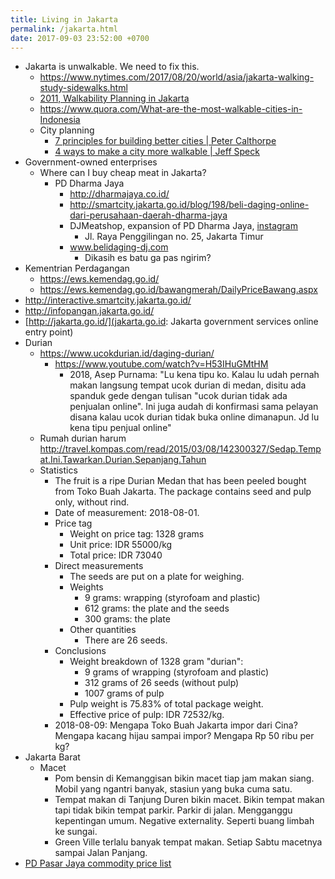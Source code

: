 ```yaml
---
title: Living in Jakarta
permalink: /jakarta.html
date: 2017-09-03 23:52:00 +0700
---
```


- Jakarta is unwalkable.
We need to fix this.
    - https://www.nytimes.com/2017/08/20/world/asia/jakarta-walking-study-sidewalks.html
    - [2011, Walkability Planning in Jakarta](https://escholarship.org/uc/item/05p5r596)
    - https://www.quora.com/What-are-the-most-walkable-cities-in-Indonesia
    - City planning
        - [7 principles for building better cities | Peter Calthorpe](https://www.youtube.com/watch?v=IFjD3NMv6Kw)
        - [4 ways to make a city more walkable | Jeff Speck](https://www.youtube.com/watch?v=6cL5Nud8d7w)
- Government-owned enterprises
    - Where can I buy cheap meat in Jakarta?
        - PD Dharma Jaya
            - http://dharmajaya.co.id/
            - http://smartcity.jakarta.go.id/blog/198/beli-daging-online-dari-perusahaan-daerah-dharma-jaya
            - DJMeatshop, expansion of PD Dharma Jaya, [instagram](https://www.instagram.com/djmeatshop/)
                - Jl. Raya Penggilingan no. 25, Jakarta Timur
            - www.belidaging-dj.com
                - Dikasih es batu ga pas ngirim?
- Kementrian Perdagangan
    - https://ews.kemendag.go.id/
    - https://ews.kemendag.go.id/bawangmerah/DailyPriceBawang.aspx
- http://interactive.smartcity.jakarta.go.id/
- http://infopangan.jakarta.go.id/
- [http://jakarta.go.id/](jakarta.go.id: Jakarta government services online entry point)
- Durian
    - https://www.ucokdurian.id/daging-durian/
        - https://www.youtube.com/watch?v=H53IHuGMtHM
            - 2018, Asep Purnama: "Lu kena tipu ko. Kalau lu udah pernah makan langsung tempat ucok durian di medan, disitu ada spanduk gede dengan tulisan "ucok durian tidak ada penjualan online". Ini juga audah di konfirmasi sama pelayan disana kalau ucok durian tidak buka online dimanapun. Jd lu kena tipu penjual online"
    - Rumah durian harum http://travel.kompas.com/read/2015/03/08/142300327/Sedap.Tempat.Ini.Tawarkan.Durian.Sepanjang.Tahun
    - Statistics
        - The fruit is a ripe Durian Medan that has been peeled bought from Toko Buah Jakarta.
        The package contains seed and pulp only, without rind.
        - Date of measurement: 2018-08-01.
        - Price tag
            - Weight on price tag: 1328 grams
            - Unit price: IDR 55000/kg
            - Total price: IDR 73040
        - Direct measurements
            - The seeds are put on a plate for weighing.
            - Weights
                - 9 grams: wrapping (styrofoam and plastic)
                - 612 grams: the plate and the seeds
                - 300 grams: the plate
            - Other quantities
                - There are 26 seeds.
        - Conclusions
            - Weight breakdown of 1328 gram "durian":
                - 9 grams of wrapping (styrofoam and plastic)
                - 312 grams of 26 seeds (without pulp)
                - 1007 grams of pulp
            - Pulp weight is 75.83% of total package weight.
            - Effective price of pulp: IDR 72532/kg.
        - 2018-08-09: Mengapa Toko Buah Jakarta impor dari Cina?
        Mengapa kacang hijau sampai impor?
        Mengapa Rp 50 ribu per kg?
- Jakarta Barat
    - Macet
        - Pom bensin di Kemanggisan bikin macet tiap jam makan siang.
        Mobil yang ngantri banyak, stasiun yang buka cuma satu.
        - Tempat makan di Tanjung Duren bikin macet.
        Bikin tempat makan tapi tidak bikin tempat parkir.
        Parkir di jalan.
        Mengganggu kepentingan umum.
        Negative externality.
        Seperti buang limbah ke sungai.
        - Green Ville terlalu banyak tempat makan.
        Setiap Sabtu macetnya sampai Jalan Panjang.
- [PD Pasar Jaya commodity price list](http://www.pasarjaya.co.id/komoditas)
